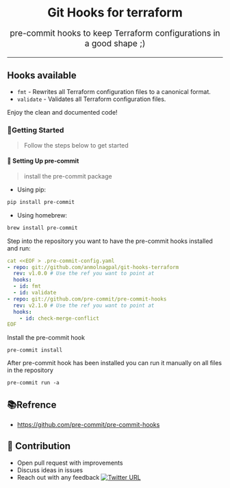 <h1 align="center">
    Git Hooks for terraform 
</h1>
<p align="center" style="font-size: 1.2rem;"> pre-commit hooks to keep Terraform configurations in a good shape ;) </p> 

<hr />

## Hooks available

* `fmt` - Rewrites all Terraform configuration files to a canonical format.
* `validate` - Validates all Terraform configuration files.

Enjoy the clean and documented code!

### 🔰Getting Started
> Follow the steps below to get started

#### 🔨 Setting Up pre-commit
> install the pre-commit package

- Using pip:
```bash
pip install pre-commit
```
- Using homebrew:
```bash
brew install pre-commit
```
Step into the repository you want to have the pre-commit hooks installed and run:
```yaml
cat <<EOF > .pre-commit-config.yaml
- repo: git://github.com/anmolnagpal/git-hooks-terraform
  rev: v1.0.0 # Use the ref you want to point at
  hooks:
  - id: fmt
  - id: validate      
- repo: git://github.com/pre-commit/pre-commit-hooks
  rev: v2.1.0 # Use the ref you want to point at
  hooks:
    - id: check-merge-conflict
EOF
```
Install the pre-commit hook
```
pre-commit install
```
After pre-commit hook has been installed you can run it manually on all files in the repository
```
pre-commit run -a
```

## 📚Refrence
- https://github.com/pre-commit/pre-commit-hooks

## 👬 Contribution
- Open pull request with improvements
- Discuss ideas in issues
- Reach out with any feedback [![Twitter URL](https://img.shields.io/twitter/url/https/twitter.com/anmol_nagpal.svg?style=social&label=Follow%20%40anmol_nagpal)](https://twitter.com/anmol_nagpal)
